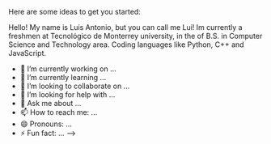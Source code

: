 Here are some ideas to get you started:

Hello! My name is Luis Antonio, but you can call me Lui! Im currently a freshmen at Tecnológico de Monterrey university, in the of B.S. in Computer Science and Technology area. Coding languages like Python, C++ and JavaScript. 

- 🔭 I’m currently working on ...
- 🌱 I’m currently learning ...
- 👯 I’m looking to collaborate on ...
- 🤔 I’m looking for help with ...
- 💬 Ask me about ...
- 📫 How to reach me: ...
- 😄 Pronouns: ...
- ⚡ Fun fact: ...
-->
